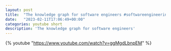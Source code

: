 ```yaml
---
layout: post
title:  "The knowledge graph for software engineers #softwareengineering #programming"
date:   "2023-02-11T17:06:49+00:00"
categories: youtube short
description: 'The knowledge graph for software engineers'
---
```

{% youtube  "https://www.youtube.com/watch?v=ggMgdLbnpEM" %}
<br />

